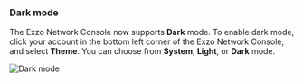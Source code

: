 ### Dark mode

The Exzo Network Console now supports **Dark** mode. To enable dark mode, click your account in the bottom left corner of the Exzo Network Console, and select **Theme**. You can choose from **System**, **Light**, or **Dark** mode.

![Dark mode](/docs/relnotes/dark_mode.jpg)
